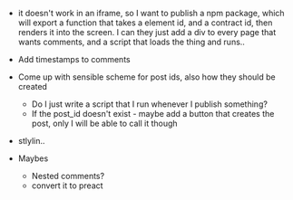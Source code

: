 
* it doesn't work in an iframe, so I want to publish a npm package, which will export a function that takes a element id, and a contract id, then renders it into the screen. I can they just add a div to every page that wants comments, and a script that loads the thing and runs..

* Add timestamps to comments
* Come up with sensible scheme for post ids, also how they should be created
  * Do I just write a script that I run whenever I publish something? 
  * If the post_id doesn't exist - maybe add a button that creates the post, only I will be able to call it though
* stlylin..

* Maybes
  * Nested comments?
  * convert it to preact

